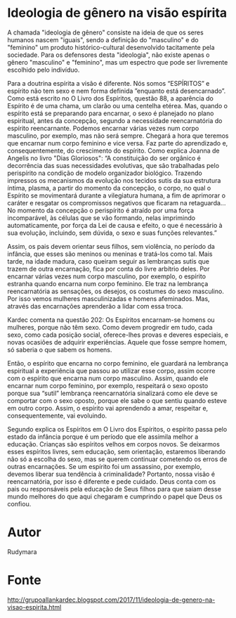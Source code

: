 # Ideologia de gênero na visão espírita

A chamada "ideologia de gênero" consiste na ideia de que os seres humanos nascem "iguais", sendo a definição do "masculino" e do "feminino" um produto histórico-cultural desenvolvido tacitamente pela sociedade. Para os defensores desta "ideologia", não existe apenas o gênero "masculino" e "feminino", mas um espectro que pode ser livremente escolhido pelo indivíduo.

Para a doutrina espírita a visão é diferente. Nós somos “ESPÍRITOS” e espírito não tem sexo e nem forma definida ”enquanto está desencarnado”. Como está escrito no O Livro dos Espíritos, questão 88, a aparência do Espírito é de uma chama, um clarão ou uma centelha etérea. Mas, quando o espírito está se preparando para encarnar, o sexo é planejado no plano espiritual, antes da concepção, segundo a necessidade reencarnatória do espírito reencarnante. Podemos encarnar várias vezes num corpo masculino, por exemplo, mas não será sempre. Chegará a hora que teremos que encarnar num corpo feminino e vice versa. Faz parte do aprendizado e, consequentemente, do crescimento do espírito. Como explica Joanna de Angelis no livro "Dias Gloriosos": “A constituição do ser orgânico é decorrência das suas necessidades evolutivas, que são trabalhadas pelo perispírito na condição de modelo organizador biológico. Trazendo impressos os mecanismos da evolução nos tecidos sutis da sua estrutura íntima, plasma, a partir do momento da concepção, o corpo, no qual o Espírito se movimentará durante a vilegiatura humana, a fim de aprimorar o caráter e resgatar os compromissos negativos que ficaram na retaguarda... No momento da concepção o perispírito é atraído por uma força incomparável, às células que se vão formando, nelas imprimindo automaticamente, por força da Lei de causa e efeito, o que é necessário à sua evolução, incluindo, sem dúvida, o sexo e suas funções relevantes.”

Assim, os pais devem orientar seus filhos, sem violência, no período da infância, que esses são meninos ou meninas e tratá-los como tal. Mais tarde, na idade madura, caso queiram seguir as lembranças sutis que trazem de outra encarnação, fica por conta do livre arbítrio deles. Por encarnar várias vezes num corpo masculino, por exemplo, o espírito estranha quando encarna num corpo feminino. Ele traz na lembrança reencarnatória as sensações, os desejos, os costumes do sexo masculino. Por isso vemos mulheres masculinizadas e homens afeminados. Mas, através das encarnações aprenderão a lidar com essa troca. 

Kardec comenta na questão 202: Os Espíritos encarnam-se homens ou mulheres, porque não têm sexo. Como devem progredir em tudo, cada sexo, como cada posição social, oferece-lhes provas e deveres especiais, e novas ocasiões de adquirir experiências. Aquele que fosse sempre homem, só saberia o que sabem os homens.

Então, o espírito que encarna no corpo feminino, ele guardará na lembrança espiritual a experiência que passou ao utilizar esse corpo, assim ocorre com o espírito que encarna num corpo masculino. Assim, quando ele encarnar num corpo feminino, por exemplo, respeitará o sexo oposto porque sua “sutil” lembrança reencarnatória sinalizará como ele deve se comportar com o sexo oposto, porque ele sabe o que sentiu quando esteve em outro corpo. Assim, o espírito vai aprendendo a amar, respeitar e, consequentemente, vai evoluindo. 

Segundo explica os Espíritos em O Livro dos Espíritos, o espírito passa pelo estado da infância porque é um período que ele assimila melhor a educação. Crianças são espíritos velhos em corpos novos. Se deixarmos esses espíritos livres, sem educação, sem orientação, estaremos liberando não só a escolha do sexo, mas se querem continuar cometendo os erros de outras encarnações. Se um espírito foi um assassino, por exemplo, devemos liberar sua tendência à criminalidade? Portanto, nossa visão é reencarnatória, por isso é diferente e pede cuidado. Deus conta com os pais ou responsáveis pela educação de Seus filhos para que saiam desse mundo melhores do que aqui chegaram e cumprindo o papel que Deus os confiou.

# Autor
Rudymara

# Fonte
http://grupoallankardec.blogspot.com/2017/11/ideologia-de-genero-na-visao-espirita.html

